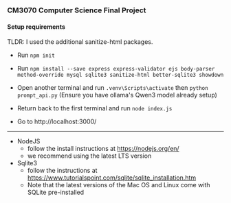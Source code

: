 ### CM3070 Computer Science Final Project ###

#### Setup requirements ####
TLDR:
I used the additional sanitize-html packages.
- Run ```npm init```
- Run ```npm install --save express express-validator ejs body-parser method-override mysql sqlite3 sanitize-html better-sqlite3 showdown```

- Open another terminal and run ```.venv\Scripts\activate``` then ```python prompt_api.py``` (Ensure you have ollama's Qwen3 model already setup)

- Return back to the first terminal and run ```node index.js```

- Go to http://localhost:3000/
--------------------------------------------------------------------------------------------------------------------------

* NodeJS 
    - follow the install instructions at https://nodejs.org/en/
    - we recommend using the latest LTS version
* Sqlite3 
    - follow the instructions at https://www.tutorialspoint.com/sqlite/sqlite_installation.htm 
    - Note that the latest versions of the Mac OS and Linux come with SQLite pre-installed

